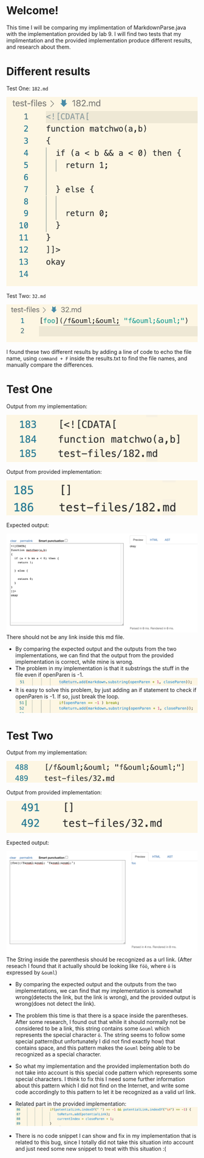 # Welcome!
This time I will be comparing my implimentation of MarkdownParse.java with the implementation provided by lab 9. I will find two tests that my implimentation and the provided implementation produce different results, and research about them.

# Different results
Test One: `182.md`

![Test_One](/Images-lab-report-5/Test_One.png)

Test Two: `32.md`

![Test_Two](/Images-lab-report-5/Test_Two.png)

I found these two different results by adding a line of code to echo the file name, using `command + F` inside the results.txt to find the file names, and manually compare the differences. 

# Test One
Output from my implementation:

![T1_My_Impl](/Images-lab-report-5/T1_My_Impl.png)

Output from provided implementation:

![T1_Provided_Impl](/Images-lab-report-5/T1_Provided_Impl.png)

Expected output:

![T1_Expected](/Images-lab-report-5/T1_Expected.png)
There should not be any link inside this md file.

 - By comparing the expected output and the outputs from the two implementations, we can find that the output from the provided implementation is correct, while mine is wrong.
 - The problem in my implementation is that it substrings the stuff in the file even if openParen is -1.
![T1_Problem](/Images-lab-report-5/T1_Problem.png)
 - It is easy to solve this problem, by just adding an if statement to check if openParen is -1. If so, just break the loop.
 ![T1_Solution](/Images-lab-report-5/T1_Solution.png)

# Test Two
Output from my implementation:

![T2_My_Impl](/Images-lab-report-5/T2_My_Impl.png)

Output from provided implementation:

![T2_Provided_Impl](/Images-lab-report-5/T2_Provided_Impl.png)

Expected output:

![T2_Expected](/Images-lab-report-5/T2_Expected.png)
The String inside the parenthesis should be recognized as a url link. (After reseach I found that it actually should be looking like `föö`, where `ö` is expressed by `&ouml`)

 - By comparing the expected output and the outputs from the two implementations, we can find that my implementation is somewhat wrong(detects the link, but the link is wrong), and the provided output is wrong(does not detect the link).
 - The problem this time is that there is a space inside the parentheses. After some research, I found out that while it should normally not be considered to be a link, this string contains some `&ouml` which represents the special character `ö`. The string seems to follow some special pattern(but unfortunately I did not find exactly how) that contains space, and this pattern makes the `&ouml` being able to be recognized as a special character. 
 - So what my implementation and the provided implementation both do not take into account is this special code pattern which represents some special characters. I think to fix this I need some further information about this pattern which I did not find on the Internet, and write some code accordingly to this pattern to let it be recognized as a valid url link.

 - Related part in the provided implementation:
 ![T2_Problem](/Images-lab-report-5/T2_Problem.png)

 - There is no code snippet I can show and fix in my implementation that is related to this bug, since I totally did not take this situation into account and just need some new snippet to treat with this situation :(
